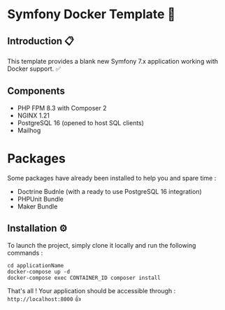 # Symfony Docker Template 📑

## Introduction  📋

This template provides a blank new Symfony 7.x application working with Docker support. ✅

## Components

- PHP FPM 8.3 with Composer 2
- NGINX 1.21
- PostgreSQL 16 (opened to host SQL clients)
- Mailhog

# Packages

Some packages have already been installed to help you and spare time :
- Doctrine Budnle (with a ready to use PostgreSQL 16 integration)
- PHPUnit Bundle
- Maker Bundle

## Installation ⚙

To launch the project, simply clone it locally and run the following commands :

```shell
cd applicationName
docker-compose up -d
docker-compose exec CONTAINER_ID composer install
```

That's all ! Your application should be accessible through : `http://localhost:8000` 👍

